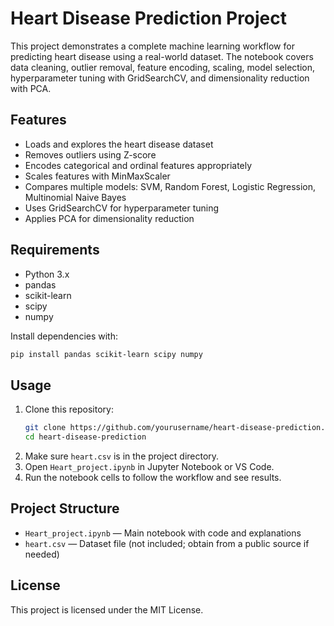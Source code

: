 # Heart Disease Prediction Project

This project demonstrates a complete machine learning workflow for predicting heart disease using a real-world dataset. The notebook covers data cleaning, outlier removal, feature encoding, scaling, model selection, hyperparameter tuning with GridSearchCV, and dimensionality reduction with PCA.

## Features

- Loads and explores the heart disease dataset
- Removes outliers using Z-score
- Encodes categorical and ordinal features appropriately
- Scales features with MinMaxScaler
- Compares multiple models: SVM, Random Forest, Logistic Regression, Multinomial Naive Bayes
- Uses GridSearchCV for hyperparameter tuning
- Applies PCA for dimensionality reduction

## Requirements

- Python 3.x
- pandas
- scikit-learn
- scipy
- numpy

Install dependencies with:
```bash
pip install pandas scikit-learn scipy numpy
```

## Usage

1. Clone this repository:
    ```bash
    git clone https://github.com/yourusername/heart-disease-prediction.git
    cd heart-disease-prediction
    ```
2. Make sure `heart.csv` is in the project directory.
3. Open `Heart_project.ipynb` in Jupyter Notebook or VS Code.
4. Run the notebook cells to follow the workflow and see results.

## Project Structure

- `Heart_project.ipynb` — Main notebook with code and explanations
- `heart.csv` — Dataset file (not included; obtain from a public source if needed)

## License

This project is licensed under the MIT License.
